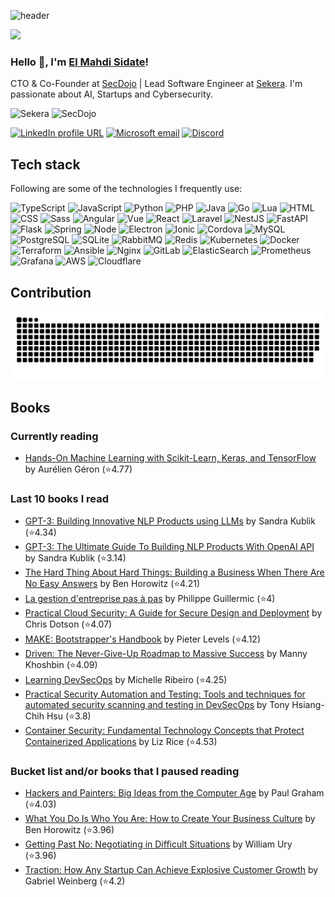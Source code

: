 ![header](https://user-images.githubusercontent.com/59918011/188706237-350b85a4-f2b8-43e1-9ef1-a853a41cc3d9.png)

![](https://komarev.com/ghpvc/?username=esidate&color=brightgreen)

### Hello 👋, I'm [El Mahdi Sidate](https://www.linkedin.com/in/el-mahdi-sidate/)!

CTO & Co-Founder at [SecDojo](https://www.sec-dojo.com/) | Lead Software Engineer at [Sekera](https://sekera-group.com/). I'm passionate about AI, Startups and Cybersecurity.

<p>
  <img
    width="200px"
    alt="Sekera"
    src="https://user-images.githubusercontent.com/59918011/186220765-8ee8125b-d177-49b2-b21f-9747ca1e9689.png"
  />
  <span> </span>
  <img
    width="260px"
    alt="SecDojo"
    src="https://user-images.githubusercontent.com/59918011/186220912-d0b32e5a-a9ab-4ee1-a5b0-be905cc8a9c6.png"
  />
</p>

[![LinkedIn profile URL](https://img.shields.io/badge/LinkedIn-0077B5?logo=linkedin&logoColor=white&style=for-the-badge)](https://www.linkedin.com/in/el-mahdi-sidate/)
[![Microsoft email](https://img.shields.io/badge/Microsoft_Outlook-0078D4?style=for-the-badge&logo=microsoft-outlook&logoColor=white)](mailto:esidate@sekera-group.com)
[![Discord](https://img.shields.io/badge/Discord-7289da?style=for-the-badge&logo=discord&logoColor=white)](https://discord.com/users/471067698386698270)

## Tech stack

Following are some of the technologies I frequently use:

<div>
  <img
    alt="TypeScript"
    src="https://img.shields.io/badge/-TypeScript-007ACC?style=flat-square&logo=typescript&logoColor=white"
  />
  <img
    alt="JavaScript"
    src="https://img.shields.io/badge/-JavaScript-f0db4f?style=flat-square&logo=javascript&logoColor=black"
  />
  <img
    alt="Python"
    src="https://img.shields.io/badge/-Python-306998?style=flat-square&logo=python&logoColor=white"
  />
  <img
    alt="PHP"
    src="https://img.shields.io/badge/-PHP-777BB3?style=flat-square&logo=php&logoColor=white"
  />
  <img
    alt="Java"
    src="https://img.shields.io/badge/-Java-ED4127?style=flat-square&logo=CoffeeScript&logoColor=white"
  />
  <img
    alt="Go"
    src="https://img.shields.io/badge/-Go-3BB8AA?style=flat-square&logo=Go&logoColor=white"
  />
  <img
    alt="Lua"
    src="https://img.shields.io/badge/-Lua-00007C?style=flat-square&logo=lua&logoColor=white"
  />
  <img
    alt="HTML"
    src="https://img.shields.io/badge/-HTML-E34F26?style=flat-square&logo=html5&logoColor=white"
  />
  <img
    alt="CSS"
    src="https://img.shields.io/badge/-CSS-E34F26?style=flat-square&logo=css3&logoColor=white"
  />
  <img
    alt="Sass"
    src="https://img.shields.io/badge/-Sass-CC6699?style=flat-square&logo=sass&logoColor=white"
  />
  <img
    alt="Angular"
    src="https://img.shields.io/badge/-Angular-dd1b16?style=flat-square&logo=angular&logoColor=white"
  />
  <img
    alt="Vue"
    src="https://img.shields.io/badge/-Vue-42b883?style=flat-square&logo=vuedotjs&logoColor=white"
  />
  <img
    alt="React"
    src="https://img.shields.io/badge/-React-45b8d8?style=flat-square&logo=react&logoColor=white"
  />
  <img
    alt="Laravel"
    src="https://img.shields.io/badge/-Laravel-fb503b?style=flat-square&logo=laravel&logoColor=white"
  />
  <img
    alt="NestJS"
    src="https://img.shields.io/badge/-NestJS-e0234e?style=flat-square&logo=nestjs&logoColor=white"
  />
  <img
    alt="FastAPI"
    src="https://img.shields.io/badge/-FastAPI-005571?style=flat-square&logo=fastapi&logoColor=white"
  />
  <img
    alt="Flask"
    src="https://img.shields.io/badge/-Flask-000000?style=flat-square&logo=flask&logoColor=white"
  />
  <img
    alt="Spring"
    src="https://img.shields.io/badge/-Spring-6DB33F?style=flat-square&logo=spring&logoColor=white"
  />
  <img
    alt="Node"
    src="https://img.shields.io/badge/-Node-43853d?style=flat-square&logo=Node.js&logoColor=white"
  />
  <img
    alt="Electron"
    src="https://img.shields.io/badge/-Electron-191970?style=flat-square&logo=electron&logoColor=white"
  />
  <img
    alt="Ionic"
    src="https://img.shields.io/badge/-Ionic-367CF7?style=flat-square&logo=ionic&logoColor=white"
  />
  <img
    alt="Cordova"
    src="https://img.shields.io/badge/-Cordova-253037?style=flat-square&logo=apachecordova&logoColor=white"
  />
  <img
    alt="MySQL"
    src="https://img.shields.io/badge/-MySQL-00718B?style=flat-square&logo=mysql&logoColor=white"
  />
  <img
    alt="PostgreSQL"
    src="https://img.shields.io/badge/-PostgreSQL-0064a5?style=flat-square&logo=postgresql&logoColor=white"
  />
  <img
    alt="SQLite"
    src="https://img.shields.io/badge/-SQLite-07405e?style=flat-square&logo=sqlite&logoColor=white"
  />
  <img
    alt="RabbitMQ"
    src="https://img.shields.io/badge/-RabbitMQ-F76300?style=flat-square&logo=rabbitmq&logoColor=white"
  />
  <img
    alt="Redis"
    src="https://img.shields.io/badge/-Redis-D12E26?style=flat-square&logo=redis&logoColor=white"
  />
  <img
    alt="Kubernetes"
    src="https://img.shields.io/badge/-Kubernetes-326ce5?style=flat-square&logo=kubernetes&logoColor=white"
  />
  <img
    alt="Docker"
    src="https://img.shields.io/badge/-Docker-46a2f1?style=flat-square&logo=docker&logoColor=white"
  />
  <img
    alt="Terraform"
    src="https://img.shields.io/badge/-Terraform-7740B6?style=flat-square&logo=terraform&logoColor=white"
  />
  <img
    alt="Ansible"
    src="https://img.shields.io/badge/-Ansible-1A1918?style=flat-square&logo=ansible&logoColor=white"
  />
  <img
    alt="Nginx"
    src="https://img.shields.io/badge/-Nginx-009639?style=flat-square&logo=nginx&logoColor=white"
  />
  <img
    alt="GitLab"
    src="https://img.shields.io/badge/-GitLab-e24329?style=flat-square&logo=gitlab&logoColor=white"
  />
  <img
    alt="ElasticSearch"
    src="https://img.shields.io/badge/-ElasticSearch-005571?style=flat-square&logo=elasticsearch&logoColor=white"
  />
  <img
    alt="Prometheus"
    src="https://img.shields.io/badge/-Prometheus-e95224?style=flat-square&logo=prometheus&logoColor=white"
  />
  <img
    alt="Grafana"
    src="https://img.shields.io/badge/-Grafana-D54D32?style=flat-square&logo=grafana&logoColor=white"
  />
  <img
    alt="AWS"
    src="https://img.shields.io/badge/-AWS-FF9900?style=flat-square&logo=amazon-aws&logoColor=white"
  />
  <img
    alt="Cloudflare"
    src="https://img.shields.io/badge/-Cloudflare-F38020?style=flat-square&logo=cloudflare&logoColor=white"
  />
</div>

<!-- ## Methodologies

![Agile](https://img.shields.io/badge/Agile-47ABE0?style=for-the-badge)
![Kanban](https://img.shields.io/badge/Kanban-E52946?style=for-the-badge)
![Scrum](https://img.shields.io/badge/Scrum-3F556D?style=for-the-badge)
![Lean](https://img.shields.io/badge/Lean-f1f1f1?style=for-the-badge)  -->

## Contribution
<picture>
  <source media="(prefers-color-scheme: dark)" srcset="./assets/contribution-snake-dark.svg" />
  <source media="(prefers-color-scheme: light)" srcset="./assets/contribution-snake.svg" />
  <img alt="github-snake" src="./assets/contribution-snake.svg" />
</picture>

## Books

### Currently reading

<!-- GOODREADS-LIST-CURRENTLY-READING:START -->
- [Hands-On Machine Learning with Scikit-Learn, Keras, and TensorFlow](https://www.goodreads.com/review/show/5241238438?utm_medium=api&utm_source=rss) by Aurélien Géron (⭐️4.77)
<!-- GOODREADS-LIST-CURRENTLY-READING:END -->

### Last 10 books I read

<!-- GOODREADS-LIST-READ:START -->
- [GPT-3: Building Innovative NLP Products using LLMs](https://www.goodreads.com/review/show/5371869594?utm_medium=api&utm_source=rss) by Sandra Kublik (⭐️4.34)
- [GPT-3: The Ultimate Guide To Building NLP Products With OpenAI API](https://www.goodreads.com/review/show/5372423272?utm_medium=api&utm_source=rss) by Sandra Kublik (⭐️3.14)
- [The Hard Thing About Hard Things: Building a Business When There Are No Easy Answers](https://www.goodreads.com/review/show/5101514523?utm_medium=api&utm_source=rss) by Ben Horowitz (⭐️4.21)
- [La gestion d'entreprise pas à pas](https://www.goodreads.com/review/show/4559081495?utm_medium=api&utm_source=rss) by Philippe Guillermic (⭐️4)
- [Practical Cloud Security: A Guide for Secure Design and Deployment](https://www.goodreads.com/review/show/5068355865?utm_medium=api&utm_source=rss) by Chris Dotson (⭐️4.07)
- [MAKE: Bootstrapper&apos;s Handbook](https://www.goodreads.com/review/show/5068344025?utm_medium=api&utm_source=rss) by Pieter Levels (⭐️4.12)
- [Driven: The Never-Give-Up Roadmap to Massive Success](https://www.goodreads.com/review/show/4864836198?utm_medium=api&utm_source=rss) by Manny Khoshbin (⭐️4.09)
- [Learning DevSecOps](https://www.goodreads.com/review/show/4619251070?utm_medium=api&utm_source=rss) by Michelle Ribeiro (⭐️4.25)
- [Practical Security Automation and Testing: Tools and techniques for automated security scanning and testing in DevSecOps](https://www.goodreads.com/review/show/4619194067?utm_medium=api&utm_source=rss) by Tony Hsiang-Chih Hsu (⭐️3.8)
- [Container Security: Fundamental Technology Concepts that Protect Containerized Applications](https://www.goodreads.com/review/show/4619189465?utm_medium=api&utm_source=rss) by Liz Rice (⭐️4.53)
<!-- GOODREADS-LIST-READ:END -->

### Bucket list and/or books that I paused reading

<!-- GOODREADS-LIST-TO-READ:START -->
- [Hackers and Painters: Big Ideas from the Computer Age](https://www.goodreads.com/review/show/5147011663?utm_medium=api&utm_source=rss) by Paul    Graham (⭐️4.03)
- [What You Do Is Who You Are: How to Create Your Business Culture](https://www.goodreads.com/review/show/5118368919?utm_medium=api&utm_source=rss) by Ben Horowitz (⭐️3.96)
- [Getting Past No: Negotiating in Difficult Situations](https://www.goodreads.com/review/show/5101571507?utm_medium=api&utm_source=rss) by William Ury (⭐️3.96)
- [Traction: How Any Startup Can Achieve Explosive Customer Growth](https://www.goodreads.com/review/show/5101515177?utm_medium=api&utm_source=rss) by Gabriel Weinberg (⭐️4.2)
<!-- GOODREADS-LIST-TO-READ:END -->
